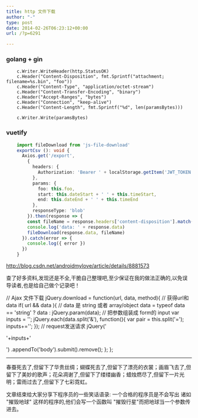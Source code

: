 ```yaml
---
title: http 文件下载
author: "-"
type: post
date: 2014-02-26T06:23:12+00:00
url: /?p=6291

---
```


### golang + gin

```golang
	c.Writer.WriteHeader(http.StatusOK)
	c.Header("Content-Disposition", fmt.Sprintf("attachment; filename=%s.bin", "foo"))
	c.Header("Content-Type", "application/octet-stream")
	c.Header("Content-Transfer-Encoding", "binary")
	c.Header("Accept-Ranges", "bytes")
	c.Header("Connection", "keep-alive")
	c.Header("Content-Length", fmt.Sprintf("%d", len(paramsBytes)))

	c.Writer.Write(paramsBytes)
```

### vuetify
```typescript
    import fileDownload from 'js-file-download'
    exportCsv (): void {
      Axios.get('/export',
        {
          headers: {
            Authorization: 'Bearer ' + localStorage.getItem('JWT_TOKEN')
          },
          params: {
            foo: this.foo,
            start: this.dateStart + ' ' + this.timeStart,
            end: this.dateEnd + ' ' + this.timeEnd
          },
          responseType: 'blob'
        }).then(response => {
        const fileName = response.headers['content-disposition'].match(/filename=(.*)/)[1]
        console.log('data: ' + response.data)
        fileDownload(response.data, fileName)
      }).catch(error => {
        console.log({ error })
      })
    }
```

http://blog.csdn.net/androidmylove/article/details/8881573

查了好多资料,发现还是不全,干脆自己整理吧,至少保证在我的做法正确的,以免误导读者,也是给自己做个记录吧！

  // Ajax 文件下载
jQuery.download = function(url, data, method){
    // 获得url和data
    if( url && data ){ 
        // data 是 string 或者 array/object
        data = typeof data == 'string' ? data : jQuery.param(data);
        // 把参数组装成 form的  input
        var inputs = '';
        jQuery.each(data.split('&'), function(){ 
            var pair = this.split('=');
            inputs+='<input type="hidden" name="'+ pair[0] +'" value="'+ pair[1] +'" />'; 
        });
        // request发送请求
        jQuery('<form action="'+ url +'" method="'+ (method||'post') +'">'+inputs+'</form>')
        .appendTo('body').submit().remove();
    };
};


---

春蚕死去了,但留下了华贵丝绸；蝴蝶死去了,但留下了漂亮的衣裳；画眉飞去了,但留下了美妙的歌声；花朵凋谢了,但留下了缕缕幽香；蜡烛燃尽了,但留下一片光明；雷雨过去了,但留下了七彩霓虹。

文章结束给大家分享下程序员的一些笑话语录:  一个合格的程序员是不会写出 诸如 "摧毁地球" 这样的程序的,他们会写一个函数叫 "摧毁行星"而把地球当一个参数传进去。
